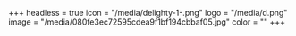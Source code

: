 +++
headless = true
icon = "/media/delighty-1-.png"
logo = "/media/d.png"
image = "/media/080fe3ec72595cdea9f1bf194cbbaf05.jpg"
color = ""
+++

